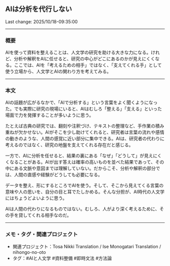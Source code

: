 ## AIは分析を代行しない

Last change: 2025/10/18-09:35:00

---

### 概要

AIを使って資料を整えることは、人文学の研究を助ける大きな力になる。けれど、分析や解釈をAIに任せると、研究の中心がどこにあるのかが見えにくくなる。ここでは、AIを「考えるための相手」ではなく、「支えてくれる手」として使う立場から、人文学とAIの関わり方を考えてみる。

---

### 本文

AIの話題が広がるなかで、「AIで分析する」という言葉をよく聞くようになった。でも実際に研究の現場にいると、AIはむしろ「整える」「支える」といった場面で力を発揮することが多いように思う。

たとえば古典の研究では、翻刻や注釈づけ、テキストの整理など、手作業の積み重ねが欠かせない。AIがそこを少し助けてくれると、研究者は言葉の流れや感情の動きのような、人間の感覚に近い部分に集中できる。AIは、研究者の代わりに考えるのではなく、研究の地盤を支えてくれる存在だと感じる。

一方で、AIに分析を任せると、結果の裏にある「なぜ」「どうして」が見えにくくなることがある。AIが出す答えは確率の高いものを並べた結果であって、その中にある文脈や意図までは理解していない。だからこそ、分析や解釈の部分では、人間の直感や経験がどうしても必要になる。

データを整え、形にするところでAIを使う。そして、そこから見えてくる言葉の意味や人の思いを、自分の目と耳でたしかめる。そんな分担が、AI時代の人文学にはちょうどよいように思う。

AIは人間の代わりになるものではない。むしろ、人がより深く考えるために、その手を貸してくれる相手なのだ。

---

### メモ・タグ・関連プロジェクト

- 関連プロジェクト：Tosa Nikki Translation / Ise Monogatari Translation / nihongo-no-oto
- タグ：#AIと人文学 #資料整備 #即時文法 #方法論
